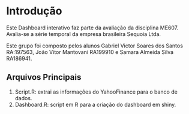 # Introdução

Este Dashboard interativo faz parte da avaliação da disciplina ME607. Avalia-se a série temporal da empresa brasileira Sequoia Ltda.


Este grupo foi composto pelos alunos Gabriel Victor Soares dos Santos RA:197563, João Vitor Mantovani RA199910 e Samara Almeida Silva RA186941.

## Arquivos Principais

1. Script.R: extrai as informações do YahooFinance para o banco de dados.
2. Dashboard.R: script em R para a criação do dashboard em shiny.


